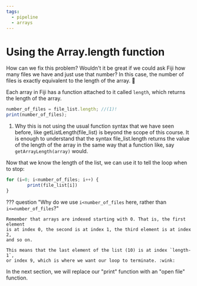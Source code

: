 ```yaml
---
tags:
  - pipeline
  - arrays
---
```

# Using the Array.length function

How can we fix this problem? Wouldn't it be great if we could ask Fiji how many
files we have and just use that number? In this case, the number of files is
exactly equivalent to the length of the array. :thinking:

Each array in Fiji has a function attached to it called `length`, which returns
the length of the array.

```javascript
number_of_files = file_list.length; //(1)!
print(number_of_files);
```

1. Why this is not using the usual function syntax that we have seen before,
like getListLength(file_list) is beyond the scope of this course. It is enough
to understand that the syntax file_list.length returns the value of the length
of the array in the same way that a function like, say `getArrayLength(array)`
would.

Now that we know the length of the list, we can use it to tell the loop when to
stop:

```javascript
for (i=0; i<number_of_files; i++) {
        print(file_list[i])
}
```

??? question "Why do we use `i<number_of_files` here, rather than `i<=number_of_files`?"

    Remember that arrays are indexed starting with 0. That is, the first element
    is at index 0, the second is at index 1, the third element is at index 2,
    and so on.

    This means that the last element of the list (10) is at index `length-1`,
    or index 9, which is where we want our loop to terminate. :wink:

In the next section, we will replace our "print" function with an "open file"
function.
